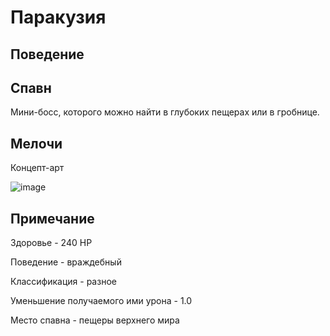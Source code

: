 # Паракузия
## Поведение

## Спавн
Мини-босс, которого можно найти в глубоких пещерах или в гробнице.

## Мелочи
Концепт-арт


![image](https://github.com/Foxius/ParagonWiki/assets/168928862/eebc3401-7774-456e-b914-61d6d7a4c675)

## Примечание
Здоровье - 240 HP

Поведение - враждебный

Классификация - разное

Уменьшение получаемого ими урона - 1.0

Место спавна - пещеры верхнего мира
